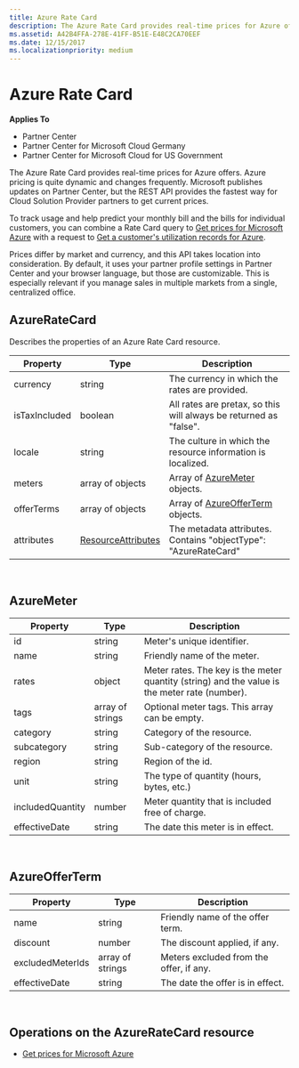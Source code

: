 ```yaml
---
title: Azure Rate Card
description: The Azure Rate Card provides real-time prices for Azure offers.
ms.assetid: A42B4FFA-278E-41FF-B51E-E48C2CA70EEF
ms.date: 12/15/2017
ms.localizationpriority: medium
---
```


# Azure Rate Card


**Applies To**

-   Partner Center
-   Partner Center for Microsoft Cloud Germany
-   Partner Center for Microsoft Cloud for US Government

The Azure Rate Card provides real-time prices for Azure offers. Azure
pricing is quite dynamic and changes frequently. Microsoft publishes
updates on Partner Center, but the REST API provides the fastest way for
Cloud Solution Provider partners to get current prices.

To track usage and help predict your monthly bill and the bills for
individual customers, you can combine a Rate Card query to [Get prices
for Microsoft Azure](get-prices-for-microsoft-azure.md) with a request
to [Get a customer's utilization records for
Azure](get-a-customer-s-utilization-record-for-azure.md).

Prices differ by market and currency, and this API takes location into
consideration. By default, it uses your partner profile settings in
Partner Center and your browser language, but those are customizable.
This is especially relevant if you manage sales in multiple markets from
a single, centralized office.

## <span id="AzureRateCard"></span><span id="azureratecard"></span><span id="AZURERATECARD"></span>AzureRateCard


Describes the properties of an Azure Rate Card resource.

| Property      | Type                                      | Description                                                       |
|---------------|-------------------------------------------|-------------------------------------------------------------------|
| currency      | string                                    | The currency in which the rates are provided.                     |
| isTaxIncluded | boolean                                   | All rates are pretax, so this will always be returned as "false". |
| locale        | string                                    | The culture in which the resource information is localized.       |
| meters        | array of objects                          | Array of [AzureMeter](#azuremeter) objects.                       |
| offerTerms    | array of objects                          | Array of [AzureOfferTerm](#azureofferterm) objects.               |
| attributes    | [ResourceAttributes](utility-resources.md#resourceattributes) | The metadata attributes. Contains "objectType": "AzureRateCard"   |

 

## <span id="AzureMeter"></span><span id="azuremeter"></span><span id="AZUREMETER"></span>AzureMeter


| Property         | Type             | Description                                                                                   |
|------------------|------------------|-----------------------------------------------------------------------------------------------|
| id               | string           | Meter's unique identifier.                                                                    |
| name             | string           | Friendly name of the meter.                                                                   |
| rates            | object           | Meter rates. The key is the meter quantity (string) and the value is the meter rate (number). |
| tags             | array of strings | Optional meter tags. This array can be empty.                                                 |
| category         | string           | Category of the resource.                                                                     |
| subcategory      | string           | Sub-category of the resource.                                                                 |
| region           | string           | Region of the id.                                                                             |
| unit             | string           | The type of quantity (hours, bytes, etc.)                                                     |
| includedQuantity | number           | Meter quantity that is included free of charge.                                               |
| effectiveDate    | string           | The date this meter is in effect.                                                             |

 

## <span id="AzureOfferTerm"></span><span id="azureofferterm"></span><span id="AZUREOFFERTERM"></span>AzureOfferTerm


| Property         | Type             | Description                             |
|------------------|------------------|-----------------------------------------|
| name             | string           | Friendly name of the offer term.        |
| discount         | number           | The discount applied, if any.           |
| excludedMeterIds | array of strings | Meters excluded from the offer, if any. |
| effectiveDate    | string           | The date the offer is in effect.        |

 

## <span id="Operations_on_the_AzureRateCard_resource"></span><span id="operations_on_the_azureratecard_resource"></span><span id="OPERATIONS_ON_THE_AZURERATECARD_RESOURCE"></span>Operations on the AzureRateCard resource


-   [Get prices for Microsoft Azure](get-prices-for-microsoft-azure.md)

 

 





